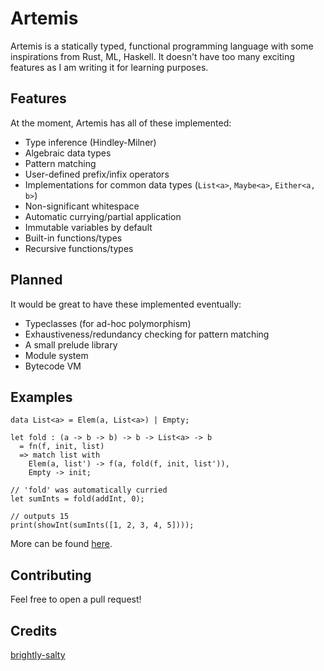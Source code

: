 # Artemis

Artemis is a statically typed, functional programming language with some inspirations from Rust, ML, Haskell. It doesn't have too many exciting features as I am writing it for learning purposes.

## Features
At the moment, Artemis has all of these implemented:
- Type inference (Hindley-Milner)
- Algebraic data types
- Pattern matching
- User-defined prefix/infix operators
- Implementations for common data types (`List<a>`, `Maybe<a>`, `Either<a, b>`)
- Non-significant whitespace
- Automatic currying/partial application
- Immutable variables by default
- Built-in functions/types
- Recursive functions/types

## Planned
It would be great to have these implemented eventually:
- Typeclasses (for ad-hoc polymorphism)
- Exhaustiveness/redundancy checking for pattern matching
- A small prelude library
- Module system
- Bytecode VM

## Examples
```
data List<a> = Elem(a, List<a>) | Empty;

let fold : (a -> b -> b) -> b -> List<a> -> b
  = fn(f, init, list)
  => match list with
    Elem(a, list') -> f(a, fold(f, init, list')),
    Empty -> init;
    
// 'fold' was automatically curried
let sumInts = fold(addInt, 0);

// outputs 15
print(showInt(sumInts([1, 2, 3, 4, 5])));
```
More can be found [here](https://github.com/05st/artemis/tree/master/examples).

## Contributing
Feel free to open a pull request!

## Credits
[brightly-salty](https://github.com/brightly-salty)
